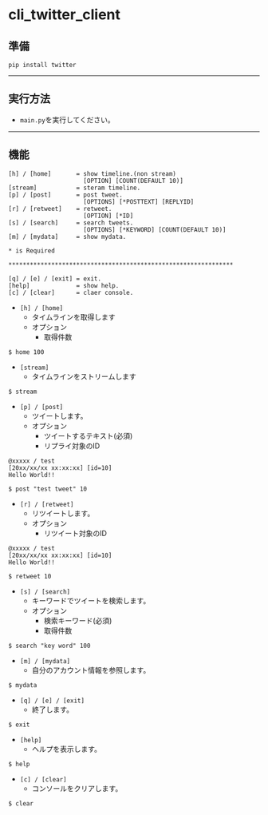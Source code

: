 # cli_twitter_client
## 準備
```
pip install twitter
```
***
## 実行方法
+ `main.py`を実行してください。
***
## 機能
```
[h] / [home]       = show timeline.(non stream)
                     [OPTION] [COUNT(DEFAULT 10)]
[stream]           = steram timeline.
[p] / [post]       = post tweet.
                     [OPTIONS] [*POSTTEXT] [REPLYID]
[r] / [retweet]    = retweet.
                     [OPTION] [*ID]
[s] / [search]     = search tweets.
                     [OPTIONS] [*KEYWORD] [COUNT(DEFAULT 10)]
[m] / [mydata]     = show mydata.

* is Required

***************************************************************

[q] / [e] / [exit] = exit.
[help]             = show help.
[c] / [clear]      = claer console.
```

+ `[h] / [home]`
    + タイムラインを取得します
    + オプション
        + 取得件数

```
$ home 100
```

+ `[stream]`
    + タイムラインをストリームします

```
$ stream
```

+ `[p] / [post]`
    + ツイートします。
    + オプション
        + ツイートするテキスト(必須)
        + リプライ対象のID

```
@xxxxx / test
[20xx/xx/xx xx:xx:xx] [id=10]
Hello World!!

$ post "test tweet" 10
```

+ `[r] / [retweet]`
    + リツイートします。
    + オプション
        + リツイート対象のID

```
@xxxxx / test
[20xx/xx/xx xx:xx:xx] [id=10]
Hello World!!

$ retweet 10
```

+ `[s] / [search] `
    + キーワードでツイートを検索します。
    + オプション
        + 検索キーワード(必須)
        + 取得件数

```
$ search "key word" 100
```

+ `[m] / [mydata]`
    + 自分のアカウント情報を参照します。

```
$ mydata
```

+ `[q] / [e] / [exit]`
    + 終了します。

```
$ exit
```

+ `[help]`
    + ヘルプを表示します。

```
$ help
```

+ `[c] / [clear]`
    + コンソールをクリアします。

```
$ clear
```